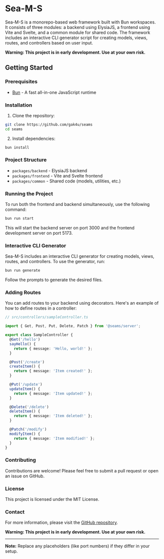 
# Sea-M-S

Sea-M-S is a monorepo-based web framework built with Bun workspaces. It consists of three modules: a backend using ElysiaJS, a frontend using Vite and Svelte, and a common module for shared code. The framework includes an interactive CLI generator script for creating models, views, routes, and controllers based on user input.

**Warning: This project is in early development. Use at your own risk.**

## Getting Started

### Prerequisites

- [Bun](https://bun.sh/) - A fast all-in-one JavaScript runtime

### Installation

1. Clone the repository:

```bash
git clone https://github.com/gak4u/seams
cd seams
```

2. Install dependencies:

```bash
bun install
```

### Project Structure

- `packages/backend` - ElysiaJS backend
- `packages/frontend` - Vite and Svelte frontend
- `packages/common` - Shared code (models, utilities, etc.)

### Running the Project

To run both the frontend and backend simultaneously, use the following command:

```bash
bun run start
```

This will start the backend server on port 3000 and the frontend development server on port 5173.

### Interactive CLI Generator

Sea-M-S includes an interactive CLI generator for creating models, views, routes, and controllers. To use the generator, run:

```bash
bun run generate
```

Follow the prompts to generate the desired files.

### Adding Routes

You can add routes to your backend using decorators. Here's an example of how to define routes in a controller:

```typescript
// src/controllers/sampleController.ts

import { Get, Post, Put, Delete, Patch } from '@seams/server';

export class SampleController {
  @Get('/hello')
  sayHello() {
    return { message: 'Hello, world!' };
  }

  @Post('/create')
  createItem() {
    return { message: 'Item created!' };
  }

  @Put('/update')
  updateItem() {
    return { message: 'Item updated!' };
  }

  @Delete('/delete')
  deleteItem() {
    return { message: 'Item deleted!' };
  }

  @Patch('/modify')
  modifyItem() {
    return { message: 'Item modified!' };
  }
}
```

### Contributing

Contributions are welcome! Please feel free to submit a pull request or open an issue on GitHub.

### License

This project is licensed under the MIT License.

### Contact

For more information, please visit the [GitHub repository](https://github.com/gak4u/seams).

**Warning: This project is in early development. Use at your own risk.**

---

**Note:** Replace any placeholders (like port numbers) if they differ in your setup.
